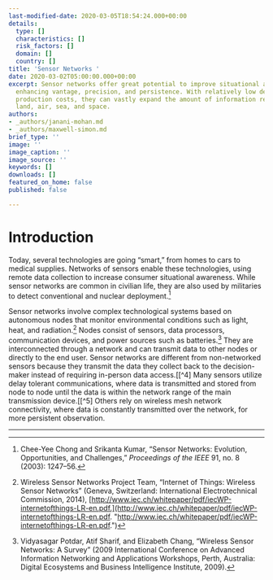 ```yaml
---
last-modified-date: 2020-03-05T18:54:24.000+00:00
details:
  type: []
  characteristics: []
  risk_factors: []
  domain: []
  country: []
title: 'Sensor Networks '
date: 2020-03-02T05:00:00.000+00:00
excerpt: Sensor networks offer great potential to improve situational awareness by
  enhancing vantage, precision, and persistence. With relatively low development and
  production costs, they can vastly expand the amount of information received from
  land, air, sea, and space.
authors:
- _authors/janani-mohan.md
- _authors/maxwell-simon.md
brief_type: ''
image: ''
image_caption: ''
image_source: ''
keywords: []
downloads: []
featured_on_home: false
published: false

---
```

# Introduction

Today, several technologies are going “smart,” from homes to cars to medical supplies. Networks of sensors enable these technologies, using remote data collection to increase consumer situational awareness. While sensor networks are common in civilian life, they are also used by militaries to detect conventional and nuclear deployment.[^1]

Sensor networks involve complex technological systems based on autonomous nodes that monitor environmental conditions such as light, heat, and radiation.[^2] Nodes consist of sensors, data processors, communication devices, and power sources such as batteries.[^3] They are interconnected through a network and can transmit data to other nodes or directly to the end user. Sensor networks are different from non-networked sensors because they transmit the data they collect back to the decision-maker instead of requiring in-person data access.[\[^4] Many sensors utilize delay tolerant communications, where data is transmitted and stored from node to node until the data is within the network range of the main transmission device.[\[^5] Others rely on wireless mesh network connectivity, where data is constantly transmitted over the network, for more persistent observation.

***

[^1]: Chee-Yee Chong and Srikanta Kumar, “Sensor Networks: Evolution, Opportunities, and Challenges,” _Proceedings of the IEEE_ 91, no. 8 (2003): 1247–56.

[^2]: Wireless Sensor Networks Project Team, “Internet of Things: Wireless Sensor Networks” (Geneva, Switzerland: International Electrotechnical Commission, 2014), [http://www.iec.ch/whitepaper/pdf/iecWP-internetofthings-LR-en.pdf.](http://www.iec.ch/whitepaper/pdf/iecWP-internetofthings-LR-en.pdf. "http://www.iec.ch/whitepaper/pdf/iecWP-internetofthings-LR-en.pdf.")

[^3]: Vidyasagar Potdar, Atif Sharif, and Elizabeth Chang, “Wireless Sensor Networks: A Survey” (2009 International Conference on Advanced Information Networking and Applications Workshops, Perth, Australia: Digital Ecosystems and Business Intelligence Institute, 2009).

[^4]: Chong and Kumar, “Sensor Networks: Evolution, Opportunities, and Challenges.”

[^5]: “Disruption Tolerant Networking,” Analysis, _National Aeronautics and Space Administration_ (blog), May 25, 2018, [https://www.nasa.gov/content/dtn.](https://www.nasa.gov/content/dtn. "https://www.nasa.gov/content/dtn.")